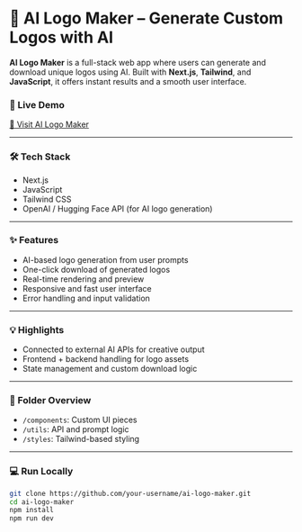 # 🎨 AI Logo Maker – Generate Custom Logos with AI

**AI Logo Maker** is a full-stack web app where users can generate and download unique logos using AI. Built with **Next.js**, **Tailwind**, and **JavaScript**, it offers instant results and a smooth user interface.

### 🚀 Live Demo
[🔗 Visit AI Logo Maker](https://ai-logo-maker-18.vercel.app/)

---

### 🛠️ Tech Stack
- Next.js
- JavaScript
- Tailwind CSS
- OpenAI / Hugging Face API (for AI logo generation)

---

### ✨ Features
- AI-based logo generation from user prompts
- One-click download of generated logos
- Real-time rendering and preview
- Responsive and fast user interface
- Error handling and input validation

---

### 💡 Highlights
- Connected to external AI APIs for creative output
- Frontend + backend handling for logo assets
- State management and custom download logic

---

### 📁 Folder Overview
- `/components`: Custom UI pieces
- `/utils`: API and prompt logic
- `/styles`: Tailwind-based styling

---

### 💻 Run Locally
```bash
git clone https://github.com/your-username/ai-logo-maker.git
cd ai-logo-maker
npm install
npm run dev
